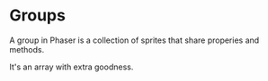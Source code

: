 # Groups

A group in Phaser is a collection of sprites that share properies and methods.

It's an array with extra goodness.
